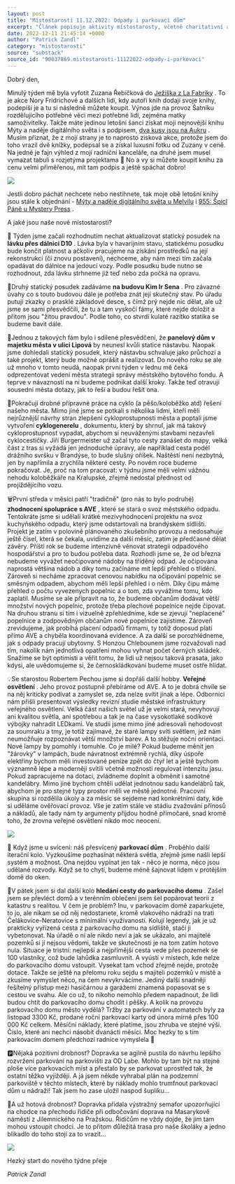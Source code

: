 ```yaml
---
layout: post
title: "Místostarosti 11.12.2022: Odpady i parkovací dům"
excerpt: "Článek popisuje aktivity místostarosty, včetně charitativní akce s prodejem knih na podporu Šatníku. Dále se zabývá plánovanými stavebními projekty, jako je rekonstrukce lávky přes D10 a posouzení stavu budovy Kim Ir Sena, a přípravou strategie správy bytového fondu. V oblasti dopravy pokračují práce na zlepšení cykloprostupnosti města, včetně tvorby cyklogenerelu. V odpadovém hospodářství se řeší svoz kuchyňského odpadu a plánuje se očipování popelnic pro lepší monitoring."
date: 2022-12-11 21:45:14 +0000
author: "Patrick Zandl"
category: "mistostarosti"
source: "substack"
source_id: "90037869.mistostarosti-11122022-odpady-i-parkovaci"
---
```


Dobrý den,

Minulý týden mě byla vyfotit Zuzana Řebíčková do [Ježíška z La Fabriky](https://www.satnikpraha.cz/jezisek-z-la-fabriky/) . To je akce Nory Fridrichové a dalších lidí, kdy autoři knih dodají svoje knihy, podepíší je a tu si následně můžete koupit. Výnos jde na provoz Šatníku rozdělujícího potřebné věci mezi potřebné lidi, zejména matky samoživitelky. Takže máte jedinou letošní šanci získat moji nejnovější knihu Mýty a naděje digitálního světa i s podpisem, [dva kusy jsou na Aukru](https://aukro.cz/patrick-zandl-myty-a-nadeje-digitalniho-sveta-s-venovanim-autora-7025306109) . Musím přiznat, že z mojí strany je to naprosto zisková akce, protože jsem do toho vrazil dvě knížky, podepsal se a získal luxusní fotku od Zuzany v ceně. Na jedné je fajn výhled z mojí radniční kanceláře, na druhé jsem musel vymazat tabuli s rozjetýma projektama 🙂 No a vy si můžete koupit knihu za cenu velmi přiměřenou, mít tam podpis a ještě spáchat dobro!

![](https://bucketeer-e05bbc84-baa3-437e-9518-adb32be77984.s3.amazonaws.com/public/images/23d155aa-7314-4d75-bb4e-fe26aa3bb4ac_750x500.jpeg)

Jestli dobro páchat nechcete nebo nestihnete, tak moje obě letošní knihy jsou stále k objednání - [Mýty a naděje digitálního světa u Melvilu](https://www.melvil.cz/kniha-myty-a-nadeje-digitalniho-sveta/) i [955: Špicl Páně u Mystery Press](https://mysterypress.cz/spicl-pane-955/) .

A jaké jsou naše nové místostarosti?

🚧 Týden jsme začali rozhodnutím nechat aktualizovat statický posudek na **lávku přes dálnici D10** . Lávka byla v havarijním stavu, statickému posudku bude končit platnost a ačkoliv pracujeme na získání prostředků na její rekonstrukci (či znovu postavení), nechceme, aby nám mezi tím začala opadávat do dálnice na jedoucí vozy. Podle posudku bude nutno se rozhodnout, zda lávku strhneme již teď nebo zda počká na opravu.

🏢Druhý statický posudek zadáváme **na budovu Kim Ir Sena** . Pro závazné úvahy co s touto budovou dále je potřeba znát její skutečný stav. Po úřadu putují zkazky o prasklé základové desce, s čímž prý nejde nic dělat, ale už jsme se sami přesvědčili, že tu a tam vyskočí fámy, které nejde doložit a přitom jsou "žitou pravdou". Podle toho, co stvrdí kulaté razítko statika se budeme bavit dále.

🧱Jednou z takových fám bylo i sdílené přesvědčení, že **panelový dům v majetku města v ulici Lipová** by neunesl kvůli statice nástavbu. Naopak jsme dohledali statický posudek, který nástavbu schvaluje jako průchozí a také projekt, který bude možné oprášit a realizovat. Do nového roku se ale už mnoho v tomto neudá, naopak první týden v lednu mě čeká odprezentovat vedení města strategii správy městského bytového fondu. A teprve v návaznosti na ni budeme podnikat další kroky. Takže teď otravuji sousední města dotazy, jak to řeší a budou řešit ona.

🚴Pokračují drobné přípravné práce na cyklo (a pěšo/koloběžko atd) řešení našeho města. Mimo jiné jsme se potkali s několika lidmi, kteří měli nejrůznější návrhy stran zlepšení cykloprostupnosti města a poptali jsme vytvoření **cyklogenerelu** , dokumentu, který by shrnul, jak má takový cykloprostupnost vypadat, abychom si neuváženými stavbami nezavřeli cyklocestičky. Jiří Burgermeister už začal tyto cesty zanášet do mapy, velká část z tras si vyžádá jen jednoduché úpravy, ale například cesta podél drážního svršku v Brandýse, to bude slušný oříšek. Naštěstí není nezbytná, jen by napřímila a zrychlila některé cesty. Po novém roce budeme pokračovat. Je, proč na tom pracovat: v týdnu jsme měli velmi vážnou nehodu koloběžkáře na Kralupské, zřejmě nedostal přednost od projíždějícího vozu.

🗑️První středa v měsíci patří "tradičně" (pro nás to bylo podruhé) **zhodnocení spolupráce s AVE** , které se stará o svoz městského odpadu. Tentokráte jsme si udělali krátké mezivyhodnocení projektu na svoz kuchyňského odpadu, který jsme odstartovali na brandýském sídlišti. Projekt je zatím v polovině plánovaného zkušebního provozu a nedosahuje ještě čísel, která se čekala, uvidíme za další měsíc, zatím je předčasné dělat závěry. Příští rok se budeme intenzivně věnovat strategii odpadového hospodářství a pro to budou potřeba data. Rozhodli jsme se, že od března nebudeme vyvážet neočipované nádoby na tříděný odpad. Je očipována naprostá většina nádob a díky tomu začínáme mít lepší přehled o třídění. Zároveň si necháme zpracovat cenovou nabídku na očipování popelnic se směsným odpadem, abychom měli lepší přehled i o něm. Díky čipu máme přehled o počtu vyvezenych popelnic a o tom, zda vyvážíme tomu, kdo zaplatil. Musíme se ale připravit na to, že budeme občanům dodávat větší množství nových popelnic, protože třeba plechové popelnice nejde čipovat. Na druhou stranu si tím i vizuelně zpřehledníme, kde se zjevují "neplacené" popelnice a zodpovědným občanům nové popelnice zajistíme. Zároveň zrevidujeme, jak probíhá placení odpadů firmami, ty totiž doposud platí přímo AVE a chyběla koordinovaná evidence. A za další se porozhlédneme, jak s odpady pracují ubytovny. S Honzou Chlebounem jsme rozvažovali nad tím, nakolik nám jednotlivá opatření mohou vyhnat počet černých skládek. Snažíme se být optimisti a věřit tomu, že lidi už nejsou taková prasata, jako kdysi, ale uvědomujeme si, že černoskládkování budeme muset ostře hlídat.

💡Se starostou Robertem Pechou jsme si dopřáli další hobby. **Veřejné osvětlení** . Jeho provoz postupně přebíráme od AVE. A to je dobrá chvíle se na něj kriticky podívat a zamyslet se, zda nelze svítit jinak a lépe. Odborníci nám přišli presentovat výsledky revizní studie městské infrastruktury veřejného osvětlení. Velká část našich světel už je velmi stará, nevyhovují ani kvalitou světla, ani spotřebou a tak je na čase vysokotlaké sodíkové výbojky nahradit LEDkami. Ve studii jsme mimo jiné adresovali nehodovost za soumraku a tmy, je totiž zajímavé, že staré lampy svíti světlem, jež nám neumožňuje rozpoznávat větší množství barev. A to stěžuje noční orientaci. Nové lampy by pomohly i tomuhle. Co je milé? Pokud budeme měnit jen "žárovky" v lampách, bude návratnost extrémně rychlá, díky úspoře elektřiny bychom měli investované peníze zpět do čtyř let a ještě bychom významně lépe a moderněji svítili včetně možnosti regulovat intenzitu jasu. Pokud zapracujeme na dotaci, zvládneme doplnit a obměnit i samotné kandelábry. Mimo jiné bychom chtěli udělat jednotnou sadu kandelábrů tak, abychom je pro stejné typy prostor měli ve městě jednotné. Pracovní skupina si rozdělila úkoly a za měsíc se sejdeme nad konkrétními daty, kde si uděláme ověřovací provoz. Vše je zatím stále ve stádiu zvažování přínosů a nákladů, ale tady nám ty argumenty přijdou hodně přímočaré, snad kromě toho, že zrovna veřejné osvětlení nikdo moc neocení.

![](https://bucketeer-e05bbc84-baa3-437e-9518-adb32be77984.s3.amazonaws.com/public/images/dd0c3124-f91b-4e3a-934a-7e1dd96aca4e_1174x824.png)

🚗 Když jsme u svícení: náš přesvícený **parkovací dům** . Proběhlo další iterační kolo. Vyzkoušíme pozhasínat některá světla, zřejmě jsme našli lepší systém a možnost. Ona nejdou vypínat jen tak - něco je norma, něco jsou udělané rozvody. Když se to chytí, budeme méně šajnovat lidem v protějším domě do oken.

🚏V pátek jsem si dal další kolo **hledání cesty do parkovacího domu** . Zašel jsem se převléct domů a v terénním oblečení jsem šel popárovat teorii z katastru s realitou. V čem je problém? Inu, v parkovacím domě zaparkujete, to jo, ale nikam se od něj nedostanete, kromě vlakového nádraží na trati Čelákovice-Neratovice s minimální využívaností. Kolují legendy, jak je už prakticky vyřízená cesta z parkovacího domu na sídliště, stačí ji vybetonovat. Na úřadě o ní ale nikdo neví a jak se ukázalo, ani majitelé pozemků si jí nejsou vědomi, takže ve skutečnosti je na tom zatím hotovo nula. Situace je tristní: nejlepší a nejpřímější cesta vede přes pozemek se 100 vlastníky, což bude lahůdka zasmluvnit. A vyústí v místech, kde nelze do parkovacího domu vstoupit. Vysekat tam vchod zřejmě nejde, protože dotace. Takže se ještě na přelomu roku sejdu s majiteli pozemků v místě a zkusíme vymyslet něco, na čem nevykrvácíme. Jediný další snadněji řešitelný přístup mezi hasičárnou a garážemi znamená popasovat se s cestou ve svahu. Ale co už, to nikoho nemohlo předem napadnout, že lidi budou chtít do parkovacího domu chodit i pěšky. A kolik na provozu parkovacího domu město vydělá? Tržby za parkování v automatech byly za listopad 3300 Kč, prodané roční parkovací karty od února mírně přes 100 000 Kč celkem. Měsíční náklady, které platíme, jsou zhruba ve stejné výši. Číslo, které ani nechci násobit dvanácti měsici. Moc hezky to s tím parkovacím domem předchozí radnice vymyslela 🤮

🅿️Nějaká pozitivní drobnost? Dopravka se agilně pustila do návrhu lepšího rozvržení parkování na parkovišti za OD Labe. Mohlo by tam být na stejné ploše více parkovacích míst a přestalo by se parkovat uprostřed tak, že ostatní těžko vyjíždějí. A já jsem někde vyhrabal plán na podzemní parkoviště v těchto místech, které by náklady mohlo trumfnout parkovací dům u nádraží! Tak jsem ho zase uložil naspod šuplíku…

🚦A už hotová drobnost? Dopravka přidala výstražný semafor upozorňující na chodce na přechodu řidiče při odbočování doprava na Masarykově náměstí z Jilemnického na Pražskou. Řidičům ne vždy dojde, že jim tam mohou vstoupit chodci. Je to přitom důležitá trasa pro naše školáky a jedno blikadlo do toho stojí za to vrazit…

![](https://bucketeer-e05bbc84-baa3-437e-9518-adb32be77984.s3.amazonaws.com/public/images/be64b1cb-7328-4841-9e8c-701f008c84ea_3024x4032.jpeg)

Hezký start do nového týdne přeje

*Patrick Zandl*